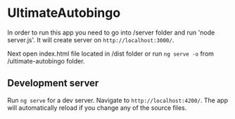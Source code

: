 # UltimateAutobingo

In order to run this app you need to go into /server folder and run 'node server.js'. It will create server on `http://localhost:3000/`.

Next open index.html file located in /dist folder or run `ng serve -o` from /ultimate-autobingo folder.

## Development server

Run `ng serve` for a dev server. Navigate to `http://localhost:4200/`. The app will automatically reload if you change any of the source files.

